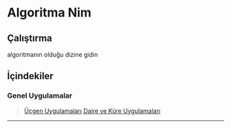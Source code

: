 # Algoritma Nim

## Çalıştırma
algoritmanın olduğu dizine gidin


## İçindekiler

### Genel Uygulamalar

> [Üçgen Uygulamaları](/genel/geometri/ucgen/README.md)
> [Daire ve Küre Uygulamaları](/genel/geometri/daire/)

---
